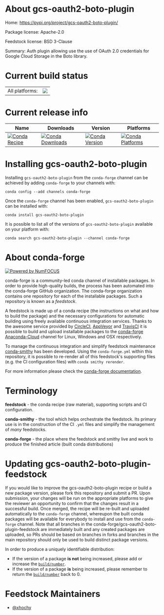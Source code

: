 About gcs-oauth2-boto-plugin
============================

Home: https://pypi.org/project/gcs-oauth2-boto-plugin/

Package license: Apache-2.0

Feedstock license: BSD 3-Clause

Summary: Auth plugin allowing use the use of OAuth 2.0 credentials for Google Cloud Storage in the Boto library.



Current build status
====================


<table><tr><td>All platforms:</td>
    <td>
      <a href="https://dev.azure.com/conda-forge/feedstock-builds/_build/latest?definitionId=9606&branchName=master">
        <img src="https://dev.azure.com/conda-forge/feedstock-builds/_apis/build/status/gcs-oauth2-boto-plugin-feedstock?branchName=master">
      </a>
    </td>
  </tr>
</table>

Current release info
====================

| Name | Downloads | Version | Platforms |
| --- | --- | --- | --- |
| [![Conda Recipe](https://img.shields.io/badge/recipe-gcs--oauth2--boto--plugin-green.svg)](https://anaconda.org/conda-forge/gcs-oauth2-boto-plugin) | [![Conda Downloads](https://img.shields.io/conda/dn/conda-forge/gcs-oauth2-boto-plugin.svg)](https://anaconda.org/conda-forge/gcs-oauth2-boto-plugin) | [![Conda Version](https://img.shields.io/conda/vn/conda-forge/gcs-oauth2-boto-plugin.svg)](https://anaconda.org/conda-forge/gcs-oauth2-boto-plugin) | [![Conda Platforms](https://img.shields.io/conda/pn/conda-forge/gcs-oauth2-boto-plugin.svg)](https://anaconda.org/conda-forge/gcs-oauth2-boto-plugin) |

Installing gcs-oauth2-boto-plugin
=================================

Installing `gcs-oauth2-boto-plugin` from the `conda-forge` channel can be achieved by adding `conda-forge` to your channels with:

```
conda config --add channels conda-forge
```

Once the `conda-forge` channel has been enabled, `gcs-oauth2-boto-plugin` can be installed with:

```
conda install gcs-oauth2-boto-plugin
```

It is possible to list all of the versions of `gcs-oauth2-boto-plugin` available on your platform with:

```
conda search gcs-oauth2-boto-plugin --channel conda-forge
```


About conda-forge
=================

[![Powered by NumFOCUS](https://img.shields.io/badge/powered%20by-NumFOCUS-orange.svg?style=flat&colorA=E1523D&colorB=007D8A)](http://numfocus.org)

conda-forge is a community-led conda channel of installable packages.
In order to provide high-quality builds, the process has been automated into the
conda-forge GitHub organization. The conda-forge organization contains one repository
for each of the installable packages. Such a repository is known as a *feedstock*.

A feedstock is made up of a conda recipe (the instructions on what and how to build
the package) and the necessary configurations for automatic building using freely
available continuous integration services. Thanks to the awesome service provided by
[CircleCI](https://circleci.com/), [AppVeyor](https://www.appveyor.com/)
and [TravisCI](https://travis-ci.com/) it is possible to build and upload installable
packages to the [conda-forge](https://anaconda.org/conda-forge)
[Anaconda-Cloud](https://anaconda.org/) channel for Linux, Windows and OSX respectively.

To manage the continuous integration and simplify feedstock maintenance
[conda-smithy](https://github.com/conda-forge/conda-smithy) has been developed.
Using the ``conda-forge.yml`` within this repository, it is possible to re-render all of
this feedstock's supporting files (e.g. the CI configuration files) with ``conda smithy rerender``.

For more information please check the [conda-forge documentation](https://conda-forge.org/docs/).

Terminology
===========

**feedstock** - the conda recipe (raw material), supporting scripts and CI configuration.

**conda-smithy** - the tool which helps orchestrate the feedstock.
                   Its primary use is in the construction of the CI ``.yml`` files
                   and simplify the management of *many* feedstocks.

**conda-forge** - the place where the feedstock and smithy live and work to
                  produce the finished article (built conda distributions)


Updating gcs-oauth2-boto-plugin-feedstock
=========================================

If you would like to improve the gcs-oauth2-boto-plugin recipe or build a new
package version, please fork this repository and submit a PR. Upon submission,
your changes will be run on the appropriate platforms to give the reviewer an
opportunity to confirm that the changes result in a successful build. Once
merged, the recipe will be re-built and uploaded automatically to the
`conda-forge` channel, whereupon the built conda packages will be available for
everybody to install and use from the `conda-forge` channel.
Note that all branches in the conda-forge/gcs-oauth2-boto-plugin-feedstock are
immediately built and any created packages are uploaded, so PRs should be based
on branches in forks and branches in the main repository should only be used to
build distinct package versions.

In order to produce a uniquely identifiable distribution:
 * If the version of a package **is not** being increased, please add or increase
   the [``build/number``](https://conda.io/docs/user-guide/tasks/build-packages/define-metadata.html#build-number-and-string).
 * If the version of a package **is** being increased, please remember to return
   the [``build/number``](https://conda.io/docs/user-guide/tasks/build-packages/define-metadata.html#build-number-and-string)
   back to 0.

Feedstock Maintainers
=====================

* [@xhochy](https://github.com/xhochy/)

